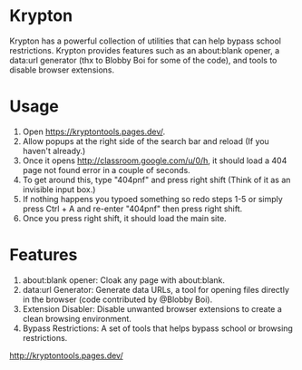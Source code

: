 # Krypton
Krypton has a powerful collection of utilities that can help bypass school restrictions. Krypton provides features such as an about:blank opener, a data:url generator (thx to Blobby Boi for some of the code), and tools to disable browser extensions.

# Usage
1. Open https://kryptontools.pages.dev/.
2. Allow popups at the right side of the search bar and reload (If you haven't already.)
4. Once it opens http://classroom.google.com/u/0/h, it should load a 404 page not found error in a couple of seconds.
5. To get around this, type "404pnf" and press right shift (Think of it as an invisible input box.)
6. If nothing happens you typoed something so redo steps 1-5 or simply press Ctrl + A and re-enter "404pnf" then press right shift.
7. Once you press right shift, it should load the main site.

# Features
1. about:blank opener: Cloak any page with about:blank.
2. data:url Generator: Generate data URLs, a tool for opening files directly in the browser (code contributed by @Blobby Boi).
3. Extension Disabler: Disable unwanted browser extensions to create a clean browsing environment.
4. Bypass Restrictions: A set of tools that helps bypass school or browsing restrictions.

http://kryptontools.pages.dev/

